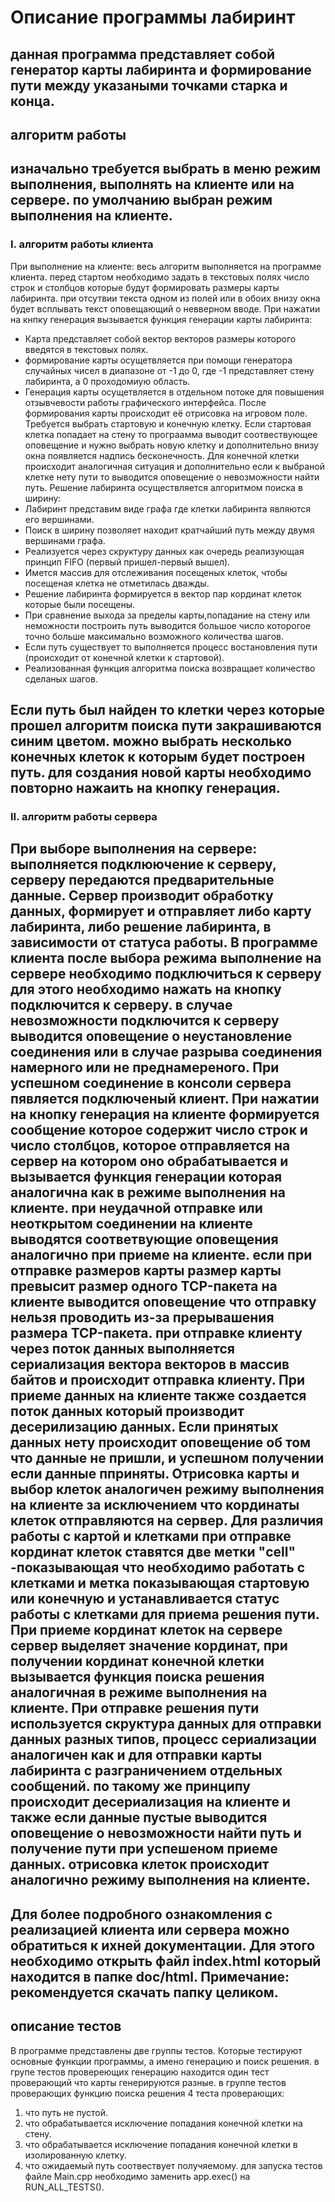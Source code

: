 # Описание программы лабиринт
 данная программа представляет собой  генератор карты лабиринта и формирование пути  между указаными точками старка и конца.
 ---
## алгоритм работы
изначально требуется выбрать в меню режим выполнения, выполнять на клиенте или на сервере. 
по умолчанию выбран режим выполнения на клиенте.
---
  ### I. алгоритм работы клиента
  При выполнение на клиенте: весь алгоритм выполняется на программе клиента.
  перед стартом необходимо задать в текстовых полях  число строк и столбцов  которые будут формировать размеры карты лабиринта.
  при отсутвии текста одном из полей или в обоих внизу окна будет всплывать текст оповещающий о невверном вводе.
  При нажатии на кнпку генерация вызывается функция генерации карты лабиринта:
   - Карта представляет собой вектор векторов размеры которого введятся  в текстовых полях.
   - формирование карты осущетвляется при помощи генератора случайных чисел в диапазоне от -1 до 0, где -1 представляет стену лабиринта, а 0 проходомиую область.
   - Генерация карты осущетвляется в отдельном потоке для повышения отзывчевости работы графического интерфейса.
    <!-- end of the list -->
  После формирования карты происходит её отрисовка на игровом поле.
  Требуется выбрать стартовую и конечную клетку.
  Если стартовая клетка попадает на стену то програамма выводит соотвествующее оповещение и нужно выбрать новую клетку и дополнительно внизу окна появляется надпись бесконечность.
  Для конечной клетки происходит аналогичная ситуация и дополнительно если к выбраной клетке нету пути то выводится оповещение о невозможности найти путь.
  Решение лабиринта осуществляется алгоритмом поиска в ширину:
   - Лабиринт представим виде графа где клетки лабиринта являются его вершинами.
   - Поиск в ширину позволяет находит кратчайший путь между двумя вершинами графа.
   - Реализуется через скруктуру данных как очередь реализующая принцип FIFO (первый пришел-первый вышел).
   - Имется массив для отслеживания посещеных клеток, чтобы посещеная клетка не отметилась дважды.
   - Решение лабиринта формируется в вектор пар кординат клеток которые были посещены.
   - При сравнение выхода за пределы карты,попадание на стену или неможности построить путь выводится большое число которогое точно больше максимально возможного количества шагов.
   - Если путь существует то выполняется процесс востановления пути (происходит от конечной клетки к стартовой).
   - Реализованная функция алгоритма поиска возвращает количество сделаных шагов.
   <!-- end of the list -->
  Если путь был найден то клетки через которые прошел алгоритм поиска пути закрашиваются синим цветом.
  можно выбрать несколько конечных клеток к которым будет построен путь.
  для создания новой карты необходимо повторно нажаить на кнопку генерация. 
---
   ### II. алгоритм работы сервера
При выборе выполнения на сервере: выполняется подклюючение к серверу, серверу передаются предварительные данные. 
Сервер производит обработку данных, формирует и отправляет  либо карту лабиринта, либо решение лабиринта, в зависимости от статуса работы.
В программе клиента после выбора режима выполнение на сервере необходимо подключиться к серверу для этого необходимо нажать на кнопку подключится к серверу.
в случае невозможности подключится к серверу выводится оповещение о неустановление соединения или в случае разрыва соединения намерного или не преднамереного.
При успешном соединение в консоли сервера пявляется подключеный клиент.
При нажатии на кнопку генерация на клиенте формируется сообщение которое содержит число строк и число столбцов, которое отправляется на сервер на котором оно обрабатывается и вызывается функция генерации которая аналогична как в режиме выполнения на клиенте.
при неудачной отправке или неоткрытом соединении на клиенте выводятся соответвующие оповещения аналогично при приеме на клиенте.
если при отправке размеров карты размер карты превысит размер одного TCP-пакета на клиенте выводится оповещение что отправку нельзя проводить из-за прерывашения размера TCP-пакета.
при отправке клиенту через поток данных выполняется сериализация вектора векторов в массив байтов и происходит отправка клиенту.
При приеме данных на клиенте также создается поток данных который производит десерилизацию данных.
Если принятых данных нету происходит оповещение об том что данные не пришли, и успешном получении если данные пприняты.
Отрисовка карты и выбор клеток аналогичен режиму выполнения на клиенте за исключением что кординаты клеток отправляются на сервер.
Для различия работы с картой и клетками при отправке  кординат клеток ставятся две метки "cell" -показывающая что необходимо работать с клетками и метка показывающая стартовую или конечную и устанавливается статус работы с клетками для приема решения пути.
При приеме кординат клеток на сервере сервер выделяет значение кординат, при получении кординат конечной клетки вызывается функция поиска решения аналогичная в режиме выполнения на клиенте.
При отправке решения пути используется скруктура данных для отправки данных разных типов, процесс сериализации аналогичен как и для отправки карты лабиринта с разграничением отдельных сообщений.
по такому же принципу происходит десериализация на клиенте и также если данные пустые выводится оповещение о невозможности найти путь и получение пути  при  успешеном приеме данных.
отрисовка клеток происходит аналогично режиму выполнения на клиенте.
---
Для более подробного ознакомления с реализацией клиента или сервера можно обратиться к ихней документации. Для этого необходимо открыть файл index.html который находится в папке doc/html.
Примечание: рекомендуется скачать папку целиком.
---
## описание тестов
В программе представлены две группы тестов.
Которые тестируют основные функции программы, а имено генерацию и поиск решения.
в групе тестов провереющих генерацию находится один тест проверающий что карты генерируются разные.
в группе тестов проверающих функцию поиска решения 4 теста проверающих:
 1. что путь не пустой.
 2. что обрабатывается исключение попадания конечной клетки на стену.
 3. что обрабатывается исключение попадания конечной клетки в изолированную клетку.
 4. что ожидаемый путь соотвествует получяемому.
для запуска тестов файле Main.cpp необходимо заменить app.exec() на RUN_ALL_TESTS().





